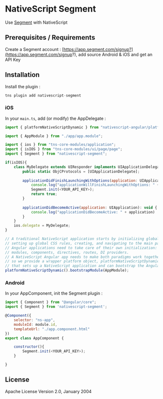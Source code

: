 # NativeScript Segment

Use [Segment](https://segment.com/) with NativeScript

## Prerequisites / Requirements

Create a Segment account : [https://app.segment.com/signup?](https://app.segment.com/signup?), add source Android & iOS and get an API Key

## Installation

Install the plugin :

```javascript
tns plugin add nativescript-segment
```

### iOS

In your `main.ts`, add (or modify) the AppDelegate : 

```javascript
import { platformNativeScriptDynamic } from "nativescript-angular/platform";

import { AppModule } from "./app/app.module";

import { ios } from "tns-core-modules/application";
import { isIOS } from "tns-core-modules/ui/page/page";
import { Segment } from "nativescript-segment";

if(isIOS){
    class MyDelegate extends UIResponder implements UIApplicationDelegate {
        public static ObjCProtocols = [UIApplicationDelegate];
    
        applicationDidFinishLaunchingWithOptions(application: UIApplication, launchOptions: NSDictionary<any, any>): boolean {
            console.log("applicationWillFinishLaunchingWithOptions: " + launchOptions)
            Segment.init(<YOUR_API_KEY>);
            return true;
        }
    
        applicationDidBecomeActive(application: UIApplication): void {
            console.log("applicationDidBecomeActive: " + application)
        }
    }
    ios.delegate = MyDelegate;
}

// A traditional NativeScript application starts by initializing global objects,
// setting up global CSS rules, creating, and navigating to the main page.
// Angular applications need to take care of their own initialization:
// modules, components, directives, routes, DI providers.
// A NativeScript Angular app needs to make both paradigms work together,
// so we provide a wrapper platform object, platformNativeScriptDynamic,
// that sets up a NativeScript application and can bootstrap the Angular framework.
platformNativeScriptDynamic().bootstrapModule(AppModule);
```

### Android
In your AppComponent, init the Segment plugin : 

```javascript
import { Component } from "@angular/core";
import { Segment } from 'nativescript-segment';

@Component({
    selector: "ns-app",
    moduleId: module.id,
    templateUrl: "./app.component.html"
})
export class AppComponent {

    constructor(){
        Segment.init(<YOUR_API_KEY>);
    }    

}
```
    
## License

Apache License Version 2.0, January 2004
